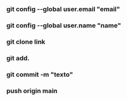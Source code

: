 ### git config --global user.email "email"
 ### git config --global user.name "name"
### git clone link 

### git add.
### git  commit -m "texto"
### push origin main